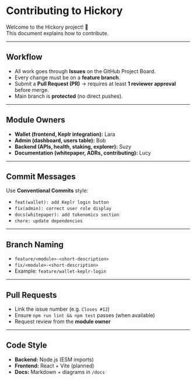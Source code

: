 # Contributing to Hickory

Welcome to the Hickory project! 🚀  
This document explains how to contribute.

---

## Workflow
- All work goes through **Issues** on the GitHub Project Board.
- Every change must be on a **feature branch**.
- Submit a **Pull Request (PR)** → requires at least **1 reviewer approval** before merge.
- Main branch is **protected** (no direct pushes).

---

## Module Owners
- **Wallet (frontend, Keplr integration):** Lara
- **Admin (dashboard, users table):** Bob
- **Backend (APIs, health, staking, explorer):** Suzy
- **Documentation (whitepaper, ADRs, contributing):** Lucy

---

## Commit Messages
Use **Conventional Commits** style:
- `feat(wallet): add Keplr login button`
- `fix(admin): correct user role display`
- `docs(whitepaper): add tokenomics section`
- `chore: update dependencies`

---

## Branch Naming
- `feature/<module>-<short-description>`
- `fix/<module>-<short-description>`
- Example: `feature/wallet-keplr-login`

---

## Pull Requests
- Link the issue number (e.g. `Closes #12`)
- Ensure `npm run lint && npm test` passes (when available)
- Request review from the **module owner**

---

## Code Style
- **Backend:** Node.js (ESM imports)
- **Frontend:** React + Vite (planned)
- **Docs:** Markdown + diagrams in `/docs`

